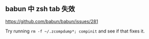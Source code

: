 
## babun 中 zsh tab 失效

https://github.com/babun/babun/issues/281

Try running `rm -f ~/.zcompdump*; compinit` and see if that fixes it.
